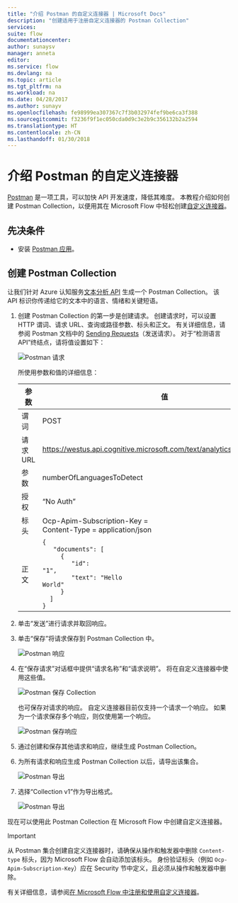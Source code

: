 ```yaml
---
title: "介绍 Postman 的自定义连接器 | Microsoft Docs"
description: "创建适用于注册自定义连接器的 Postman Collection"
services: 
suite: flow
documentationcenter: 
author: sunaysv
manager: anneta
editor: 
ms.service: flow
ms.devlang: na
ms.topic: article
ms.tgt_pltfrm: na
ms.workload: na
ms.date: 04/28/2017
ms.author: sunayv
ms.openlocfilehash: fe98999ea307367c7f3b032974fef9be6ca3f388
ms.sourcegitcommit: f3236f9f1ec050cda0d9c3e2b9c356132b2a2594
ms.translationtype: HT
ms.contentlocale: zh-CN
ms.lasthandoff: 01/30/2018
---
```

# <a name="describe-a-custom-connector-with-postman"></a>介绍 Postman 的自定义连接器
[Postman](https://www.getpostman.com/) 是一项工具，可以加快 API 开发速度，降低其难度。 本教程介绍如何创建 Postman Collection，以便用其在 Microsoft Flow 中轻松创建[自定义连接器](register-custom-api.md)。

## <a name="prerequisites"></a>先决条件
* 安装 [Postman 应用](https://www.getpostman.com/apps)。

## <a name="create-a-postman-collection"></a>创建 Postman Collection
让我们针对 Azure 认知服务[文本分析 API](https://www.microsoft.com/cognitive-services/text-analytics-api) 生成一个 Postman Collection。 该 API 标识你传递给它的文本中的语言、情绪和关键短语。

1. 创建 Postman Collection 的第一步是创建请求。 创建请求时，可以设置 HTTP 谓词、请求 URL、查询或路径参数、标头和正文。 有关详细信息，请参阅 Postman 文档中的 [Sending Requests](https://www.getpostman.com/docs/requests)（发送请求）。 对于“检测语言 API”终结点，请将值设置如下：
   
    ![Postman 请求](./media/postman-collection/request.png)
   
    所使用参数和值的详细信息：
   
   | 参数 | 值 |
   | --- | --- |
   | 谓词 |POST |
   | 请求 URL |https://westus.api.cognitive.microsoft.com/text/analytics/v2.0/languages |
   | 参数 |numberOfLanguagesToDetect |
   | 授权 |“No Auth” |
   | 标头 |Ocp-Apim-Subscription-Key = <your subscription key> <br/>Content-Type = application/json |
   | 正文 |<code>{<br/>&nbsp;&nbsp;&nbsp;"documents": [<br/>&nbsp;&nbsp;&nbsp;&nbsp;&nbsp;{<br/>&nbsp;&nbsp;&nbsp;&nbsp;&nbsp;&nbsp;&nbsp;&nbsp;"id": "1",<br/>&nbsp;&nbsp;&nbsp;&nbsp;&nbsp;&nbsp;&nbsp;&nbsp;"text": "Hello World"<br/>&nbsp;&nbsp;&nbsp;&nbsp;&nbsp;}<br/>&nbsp;&nbsp;]<br/>}<code> |
2. 单击“发送”进行请求并取回响应。
3. 单击“保存”将请求保存到 Postman Collection 中。
   
    ![Postman 响应](./media/postman-collection/request-response-save.png)
4. 在“保存请求”对话框中提供“请求名称”和“请求说明”。 将在自定义连接器中使用这些值。
   
    ![Postman 保存 Collection](./media/postman-collection/save-request-note.png)
   
    也可保存对请求的响应。 自定义连接器目前仅支持一个请求一个响应。 如果为一个请求保存多个响应，则仅使用第一个响应。
   
    ![Postman 保存响应](./media/postman-collection/save-response.png)
5. 通过创建和保存其他请求和响应，继续生成 Postman Collection。
6. 为所有请求和响应生成 Postman Collection 以后，请导出该集合。
   
    ![Postman 导出](./media/postman-collection/export.png)
7. 选择“Collection v1”作为导出格式。
   
    ![Postman 导出](./media/postman-collection/export2.png)

现在可以使用此 Postman Collection 在 Microsoft Flow 中创建自定义连接器。

> [!IMPORTANT]
> 从 Postman 集合创建自定义连接器时，请确保从操作和触发器中删除 `Content-type` 标头，因为 Microsoft Flow 会自动添加该标头。 身份验证标头（例如 `Ocp-Apim-Subscription-Key`）应在 Security 节中定义，且必须从操作和触发器中删除。 
> 
> 

有关详细信息，请参阅[在 Microsoft Flow 中注册和使用自定义连接器](register-custom-api.md)。

